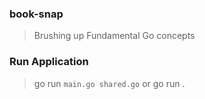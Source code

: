 ### book-snap

> Brushing up Fundamental Go concepts

### Run Application

> go run `main.go shared.go` or go run .
